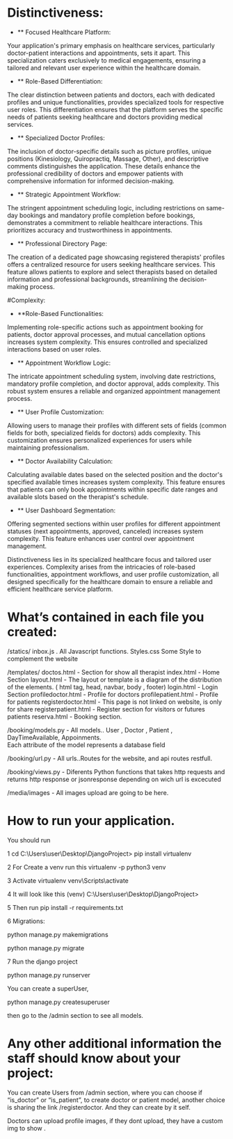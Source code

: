 # Distinctiveness:

- \*\* Focused Healthcare Platform:

Your application's primary emphasis on healthcare services, particularly doctor-patient interactions and appointments, sets it apart. This specialization caters exclusively to medical engagements, ensuring a tailored and relevant user experience within the healthcare domain.

- \*\* Role-Based Differentiation:

The clear distinction between patients and doctors, each with dedicated profiles and unique functionalities, provides specialized tools for respective user roles. This differentiation ensures that the platform serves the specific needs of patients seeking healthcare and doctors providing medical services.

- \*\* Specialized Doctor Profiles:

The inclusion of doctor-specific details such as picture profiles, unique positions (Kinesiology, Quiropractiq, Massage, Other), and descriptive comments distinguishes the application. These details enhance the professional credibility of doctors and empower patients with comprehensive information for informed decision-making.

- \*\* Strategic Appointment Workflow:

The stringent appointment scheduling logic, including restrictions on same-day bookings and mandatory profile completion before bookings, demonstrates a commitment to reliable healthcare interactions. This prioritizes accuracy and trustworthiness in appointments.

- \*\* Professional Directory Page:

The creation of a dedicated page showcasing registered therapists' profiles offers a centralized resource for users seeking healthcare services. This feature allows patients to explore and select therapists based on detailed information and professional backgrounds, streamlining the decision-making process.

#Complexity:

- \*\*Role-Based Functionalities:

Implementing role-specific actions such as appointment booking for patients, doctor approval processes, and mutual cancellation options increases system complexity. This ensures controlled and specialized interactions based on user roles.

- \*\* Appointment Workflow Logic:

The intricate appointment scheduling system, involving date restrictions, mandatory profile completion, and doctor approval, adds complexity. This robust system ensures a reliable and organized appointment management process.

- \*\* User Profile Customization:

Allowing users to manage their profiles with different sets of fields (common fields for both, specialized fields for doctors) adds complexity. This customization ensures personalized experiences for users while maintaining professionalism.

- \*\* Doctor Availability Calculation:

Calculating available dates based on the selected position and the doctor's specified available times increases system complexity. This feature ensures that patients can only book appointments within specific date ranges and available slots based on the therapist's schedule.

- \*\* User Dashboard Segmentation:

Offering segmented sections within user profiles for different appointment statuses (next appointments, approved, canceled) increases system complexity. This feature enhances user control over appointment management.

Distinctiveness lies in its specialized healthcare focus and tailored user experiences. Complexity arises from the intricacies of role-based functionalities, appointment workflows, and user profile customization, all designed specifically for the healthcare domain to ensure a reliable and efficient healthcare service platform.

# What’s contained in each file you created:

/statics/
inbox.js . All Javascript functions.
Styles.css Some Style to complement the website

/templates/
doctos.html - Section for show all therapist
index.html - Home Section
layout.html - The layout or template is a diagram of the distribution of the elements. ( html tag, head, navbar, body , footer)
login.html - Login Section
profiledoctor.html - Profile for doctors
profilepatient.html - Profile for patients
registerdoctor.html - This page is not linked on website, is only for share
registerpatient.html - Register section for visitors or futures patients
reserva.html - Booking section.

/booking/models.py - All models..
User , Doctor , Patient , DayTimeAvailable, Appoinments.  
Each attribute of the model represents a database field

/booking/url.py - All urls..Routes for the website, and api routes restfull.

/booking/views.py - Diferents Python functions that takes http requests and returns http response or jsonresponse depending on wich url is excecuted

/media/images - All images upload are going to be here.

# How to run your application.

You should run

1 cd C:\Users\user\Desktop\DjangoProject> pip install virtualenv

2 For Create a venv run this virtualenv -p python3 venv

3 Activate virtualenv venv\Scripts\activate

4 It will look like this (venv) C:\Users\user\Desktop\DjangoProject>

5 Then run pip install -r requirements.txt

6 Migrations:

python manage.py makemigrations

python manage.py migrate

7 Run the django project

python manage.py runserver

You can create a superUser,

python manage.py createsuperuser

then go to the /admin section to see all models.

# Any other additional information the staff should know about your project:

You can create Users from /admin section, where you can choose if “is_doctor” or “is_patient”, to create doctor or patient model, another choice is sharing the link /registerdoctor. And they can create by it self.

Doctors can upload profile images, if they dont upload, they have a custom img to show .

